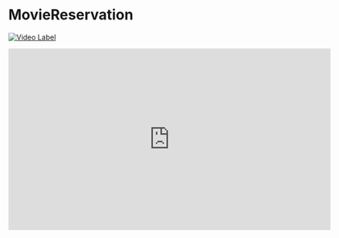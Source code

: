 # MovieReservation

[![Video Label](http://img.youtube.com/vi/MDus3X9pqtU/0.jpg)](https://www.youtube.com/embed/MDus3X9pqtUt=0s)

<iframe width="640" height="360" src="https://www.youtube.com/embed/6Az2cNU7gUw" frameborder="0" gesture="media" allowfullscreen=""></iframe>
